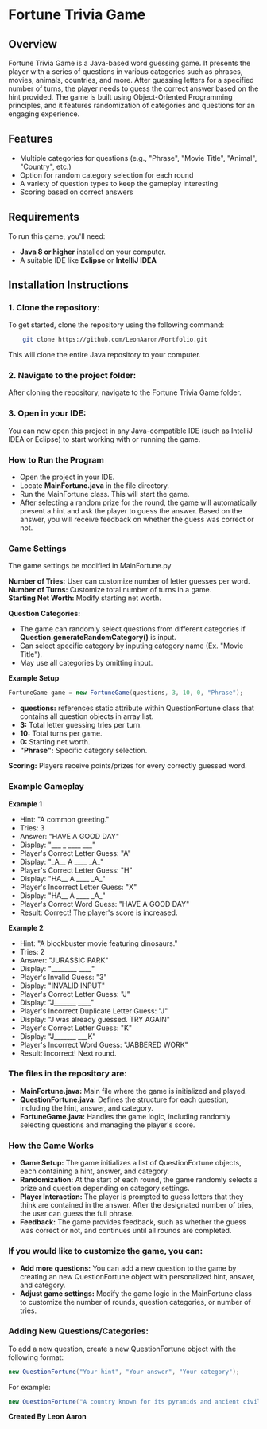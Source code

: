 # Fortune Trivia Game

## Overview
Fortune Trivia Game is a Java-based word guessing game. It presents the player with a series of questions in various categories such as phrases, movies, animals, countries, and more. After guessing letters for a specified number of turns, the player needs to guess the correct answer based on the hint provided. The game is built using Object-Oriented Programming principles, and it features randomization of categories and questions for an engaging experience.

## Features
- Multiple categories for questions (e.g., "Phrase", "Movie Title", "Animal", "Country", etc.)
- Option for random category selection for each round
- A variety of question types to keep the gameplay interesting
- Scoring based on correct answers

## Requirements
To run this game, you'll need:
- **Java 8 or higher** installed on your computer.
- A suitable IDE like **Eclipse** or **IntelliJ IDEA**

## Installation Instructions

### 1. Clone the repository:

To get started, clone the repository using the following command:

```bash 
    git clone https://github.com/LeonAaron/Portfolio.git
 ```

This will clone the entire Java repository to your computer.


### 2. Navigate to the project folder:

After cloning the repository, navigate to the Fortune Trivia Game folder.

### 3. Open in your IDE:

You can now open this project in any Java-compatible IDE (such as IntelliJ IDEA or Eclipse) to start working with or running the game.

### How to Run the Program 
- Open the project in your IDE.
- Locate **MainFortune.java** in the file directory.
- Run the MainFortune class. This will start the game.
- After selecting a random prize for the round, the game will automatically present a hint and ask the player to guess the answer. Based on the answer, you will receive feedback on whether the guess was correct or not.

### Game Settings  
The game settings be modified in MainFortune.py  

**Number of Tries:** User can customize number of letter guesses per word.  
**Number of Turns:** Customize total number of turns in a game.  
**Starting Net Worth:** Modify starting net worth. 
  
**Question Categories:**  
- The game can randomly select questions from different categories if **Question.generateRandomCategory()** is input.    
- Can select specific category by inputing category name (Ex. "Movie Title").   
- May use all categories by omitting input.  

**Example Setup**  
```java
FortuneGame game = new FortuneGame(questions, 3, 10, 0, "Phrase");  
```
- **questions:** references static attribute within QuestionFortune class that contains all question objects in array list.      
- **3:** Total letter guessing tries per turn.    
- **10:** Total turns per game.  
- **0:** Starting net worth.  
- **"Phrase":** Specific category selection.   


**Scoring:** Players receive points/prizes for every correctly guessed word.      

### Example Gameplay

**Example 1** 
- Hint: "A common greeting."
- Tries: 3    
- Answer: "HAVE A GOOD DAY"
- Display: "___ _ ____ ___"
- Player's Correct Letter Guess: "A"
- Display: "\_A__ A ____ \_A_"
- Player's Correct Letter Guess: "H"
- Display: "HA__ A ____ \_A_"
- Player's Incorrect Letter Guess: "X"
- Display: "HA__ A ____ \_A_"
- Player's Correct Word Guess: "HAVE A GOOD DAY"   
- Result: Correct! The player's score is increased.   <br>
   
**Example 2**
- Hint: "A blockbuster movie featuring dinosaurs."
- Tries: 2
- Answer: "JURASSIC PARK"
- Display: "________ ____"
- Player's Invalid Guess: "3"
- Display: "INVALID INPUT"
- Player's Correct Letter Guess: "J"
- Display: "J_______ ____"
- Player's Incorrect Duplicate Letter Guess: "J"
- Display: "J was already guessed. TRY AGAIN"
- Player's Correct Letter Guess: "K"
- Display: "J_______ ___K"
- Player's Incorrect Word Guess: "JABBERED WORK"  
- Result: Incorrect! Next round.  

### The files in the repository are:

- **MainFortune.java:** Main file where the game is initialized and played. 
- **QuestionFortune.java:** Defines the structure for each question, including the hint, answer, and category.  
- **FortuneGame.java:** Handles the game logic, including randomly selecting questions and managing the player's score.  

### How the Game Works  

- **Game Setup:** The game initializes a list of QuestionFortune objects, each containing a hint, answer, and category.   
- **Randomization:** At the start of each round, the game randomly selects a prize and question depending on category settings.   
- **Player Interaction:** The player is prompted to guess letters that they think are contained in the answer. After the designated number of tries, the user can guess the full phrase.  
- **Feedback:** The game provides feedback, such as whether the guess was correct or not, and continues until all rounds are completed.    

### If you would like to customize the game, you can:    

- **Add more questions:** You can add a new question to the game by creating an new QuestionFortune object with personalized hint, answer, and category.    
- **Adjust game settings:** Modify the game logic in the MainFortune class to customize the number of rounds, question categories, or number of tries.   

### Adding New Questions/Categories:  

To add a new question, create a new QuestionFortune object with the following format:  
```java
new QuestionFortune("Your hint", "Your answer", "Your category");  
```
For example: 

```java
new QuestionFortune("A country known for its pyramids and ancient civilization.", "EGYPT", "Country");  
```  

  
**Created By Leon Aaron**
